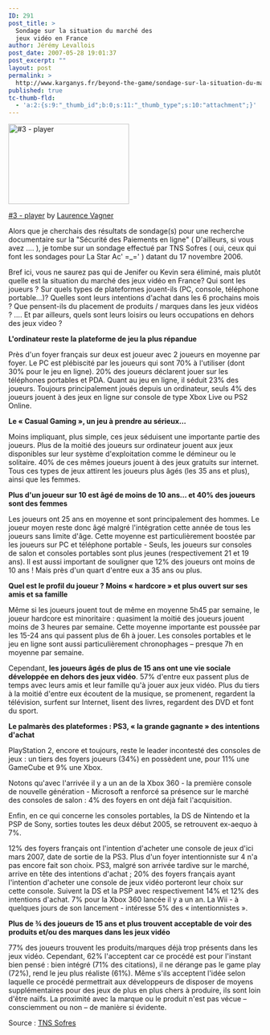 ```yaml
---
ID: 291
post_title: >
  Sondage sur la situation du marché des
  jeux vidéo en France
author: Jérémy Levallois
post_date: 2007-05-28 19:01:37
post_excerpt: ""
layout: post
permalink: >
  http://www.karganys.fr/beyond-the-game/sondage-sur-la-situation-du-marche-des-jeux-video-en-france/
published: true
tc-thumb-fld:
  - 'a:2:{s:9:"_thumb_id";b:0;s:11:"_thumb_type";s:10:"attachment";}'
---
```

<div class="wp-caption alignnone" style="width: 250px;"><a href="http://www.flickr.com/photos/redisdead/4240333394/"><img src="http://farm5.static.flickr.com/4058/4240333394_e62569ed95_m.jpg" title="#3 - player" alt="#3 - player" width="240" height="160" /></a><p class="wp-caption-text"><a href="http://www.flickr.com/photos/redisdead/4240333394/">#3 - player</a> by <a href="http://www.flickr.com/photos/redisdead/">Laurence Vagner</a></p></div>



Alors que je cherchais des résultats de sondage(s) pour une recherche documentaire sur la "Sécurité des Paiements en ligne" ( D'ailleurs, si vous avez ....  ), je tombe sur un sondage effectué par TNS Sofres ( oui, ceux qui font les sondages pour La Star Ac' =_=' ) datant du 17 novembre 2006.

Bref ici, vous ne saurez pas qui de Jenifer ou Kevin sera éliminé, mais plutôt quelle est la situation du marché des jeux vidéo en France? Qui sont les joueurs ? Sur quels types de plateformes jouent-ils (PC, console, téléphone portable…)? Quelles sont leurs intentions d'achat dans les 6 prochains mois ? Que pensent-ils du placement de produits / marques dans les jeux vidéos ? …. Et par ailleurs, quels sont leurs loisirs ou leurs occupations en dehors des jeux video ?

<strong>L'ordinateur reste la plateforme de jeu la plus répandue</strong>

Près d'un foyer français sur deux est joueur avec 2 joueurs en moyenne par foyer. Le PC est plébiscité par les joueurs qui sont 70% à l'utiliser (dont 30% pour le jeu en ligne). 20% des joueurs déclarent jouer sur les téléphones portables et PDA. Quant au jeu en ligne, il séduit 23% des joueurs. Toujours principalement joués depuis un ordinateur, seuls 4% des joueurs jouent à des jeux en ligne sur console de type Xbox Live ou PS2 Online. 

<strong>Le « Casual Gaming », un jeu à prendre au sérieux…</strong> 

Moins impliquant, plus simple, ces jeux séduisent une importante partie des joueurs. Plus de la moitié des joueurs sur ordinateur jouent aux jeux disponibles sur leur système d'exploitation comme le démineur ou le solitaire. 40% de ces mêmes joueurs jouent à des jeux gratuits sur internet. Tous ces types de jeux attirent les joueurs plus âgés (les 35 ans et plus), ainsi que les femmes. 

<strong>Plus d'un joueur sur 10 est âgé de moins de 10 ans… et 40% des joueurs sont des femmes</strong> 

Les joueurs ont 25 ans en moyenne et sont principalement des hommes. Le joueur moyen reste donc âgé malgré l'intégration cette année de tous les joueurs sans limite d'âge. Cette moyenne est particulièrement boostée par les joueurs sur PC et téléphone portable - Seuls, les joueurs sur consoles de salon et consoles portables sont plus jeunes (respectivement 21 et 19 ans). Il est aussi important de souligner que 12% des joueurs ont moins de 10 ans ! Mais près d'un quart d'entre eux a 35 ans ou plus. 

<strong>Quel est le profil du joueur ? Moins « hardcore » et plus ouvert sur ses amis et sa famille</strong> 

Même si les joueurs jouent tout de même en moyenne 5h45 par semaine, le joueur hardcore est minoritaire : quasiment la moitié des joueurs jouent moins de 3 heures par semaine. Cette moyenne importante est poussée par les 15-24 ans qui passent plus de 6h à jouer. Les consoles portables et le jeu en ligne sont aussi particulièrement chronophages – presque 7h en moyenne par semaine. 

Cependant, <strong>les joueurs âgés de plus de 15 ans ont une vie sociale développée en dehors des jeux vidéo</strong>. 57% d'entre eux passent plus de temps avec leurs amis et leur famille qu'à jouer aux jeux vidéo. Plus du tiers à la moitié d'entre eux écoutent de la musique, se promenent, regardent la télévision, surfent sur Internet, lisent des livres, regardent des DVD et font du sport. 

<strong>Le palmarès des plateformes : PS3, « la grande gagnante » des intentions d'achat </strong>

PlayStation 2, encore et toujours, reste le leader incontesté des consoles de jeux : un tiers des foyers joueurs (34%) en possèdent une, pour 11% une GameCube et 9% une Xbox. 

Notons qu'avec l'arrivée il y a un an de la Xbox 360 - la première console de nouvelle génération - Microsoft a renforcé sa présence sur le marché des consoles de salon : 4% des foyers en ont déjà fait l'acquisition. 

Enfin, en ce qui concerne les consoles portables, la DS de Nintendo et la PSP de Sony, sorties toutes les deux début 2005, se retrouvent ex-aequo à 7%. 

12% des foyers français ont l'intention d'acheter une console de jeux d'ici mars 2007, date de sortie de la PS3. Plus d'un foyer intentionniste sur 4 n'a pas encore fait son choix. PS3, malgré son arrivée tardive sur le marché, arrive en tête des intentions d'achat ; 20% des foyers français ayant l'intention d'acheter une console de jeux vidéo porteront leur choix sur cette console. Suivent la DS et la PSP avec respectivement 14% et 12% des intentions d'achat. 7% pour la Xbox 360 lancée il y a un an. La Wii - à quelques jours de son lancement - intéresse 5% des « intentionnistes ». 

<strong>Plus de ¾ des joueurs de 15 ans et plus trouvent acceptable de voir des produits et/ou des marques dans les jeux vidéo </strong>

77% des joueurs trouvent les produits/marques déjà trop présents dans les jeux vidéo. Cependant, 62% l'acceptent car ce procédé est pour l'instant bien pensé : bien intégré (71% des citations), il ne dérange pas le game play (72%), rend le jeu plus réaliste (61%). Même s'ils acceptent l'idée selon laquelle ce procédé permettrait aux développeurs de disposer de moyens supplémentaires pour des jeux de plus en plus chers à produire, ils sont loin d'être naïfs. La proximité avec la marque ou le produit n'est pas vécue –consciemment ou non – de manière si évidente. 

Source : <a href="http://www.tns-sofres.com/etudes/it/171106_jeuxvideo.pdf" target="_blank">TNS Sofres</a>